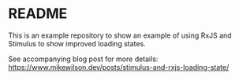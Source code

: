 # README

This is an example repository to show an example of using RxJS and Stimulus to show improved loading states.

See accompanying blog post for more details: https://www.mikewilson.dev/posts/stimulus-and-rxjs-loading-state/